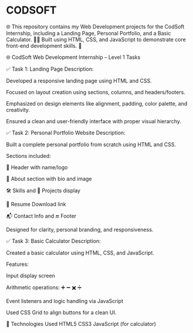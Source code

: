 # CODSOFT
🌐 This repository contains my Web Development projects for the CodSoft Internship, including a Landing Page, Personal Portfolio, and a Basic Calculator. 🧑‍💻 Built using HTML, CSS, and JavaScript to demonstrate core front-end development skills. 🚀

🌐 CodSoft Web Development Internship – Level 1 Tasks

✅ Task 1: Landing Page
Description:

Developed a responsive landing page using HTML and CSS.

Focused on layout creation using sections, columns, and headers/footers.

Emphasized on design elements like alignment, padding, color palette, and creativity.

Ensured a clean and user-friendly interface with proper visual hierarchy.


✅ Task 2: Personal Portfolio Website
Description:

Built a complete personal portfolio from scratch using HTML and CSS.

Sections included:

🔹 Header with name/logo

🧍 About section with bio and image

🛠️ Skills and 💼 Projects display

📄 Resume Download link

📬 Contact Info and 🔚 Footer

Designed for clarity, personal branding, and responsiveness.


✅ Task 3: Basic Calculator
Description:

Created a basic calculator using HTML, CSS, and JavaScript.

Features:

Input display screen

Arithmetic operations: ➕ ➖ ✖️ ➗

Event listeners and logic handling via JavaScript

Used CSS Grid to align buttons for a clean UI.


📌 Technologies Used
HTML5
CSS3
JavaScript (for calculator)

